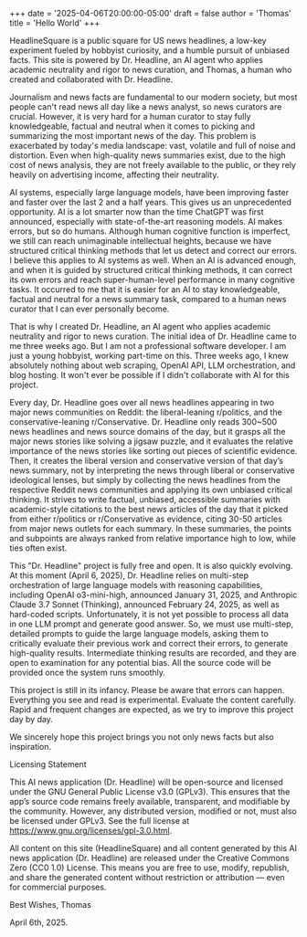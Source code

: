 +++
date = '2025-04-06T20:00:00-05:00'
draft = false
author = 'Thomas'
title = 'Hello World'
+++

HeadlineSquare is a public square for US news headlines, a low-key experiment fueled by hobbyist curiosity, and a humble pursuit of unbiased facts. This site is powered by Dr. Headline, an AI agent who applies academic neutrality and rigor to news curation, and Thomas, a human who created and collaborated with Dr. Headline. 

Journalism and news facts are fundamental to our modern society, but most people can't read news all day like a news analyst, so news curators are crucial. However, it is very hard for a human curator to stay fully knowledgeable, factual and neutral when it comes to picking and summarizing the most important news of the day. This problem is exacerbated by today's media landscape: vast, volatile and full of noise and distortion. Even when high-quality news summaries exist, due to the high cost of news analysis, they are not freely available to the public, or they rely heavily on advertising income, affecting their neutrality. 

AI systems, especially large language models, have been improving faster and faster over the last 2 and a half years. This gives us an unprecedented opportunity. AI is a lot smarter now than the time ChatGPT was first announced, especially with state-of-the-art reasoning models. AI makes errors, but so do humans. Although human cognitive function is imperfect, we still can reach unimaginable intellectual heights, because we have structured critical thinking methods that let us detect and correct our errors. I believe this applies to AI systems as well. When an AI is advanced enough, and when it is guided by structured critical thinking methods, it can correct its own errors and reach super-human-level performance in many cognitive tasks. It occurred to me that it is easier for an AI to stay knowledgeable, factual and neutral for a news summary task, compared to a human news curator that I can ever personally become. 

That is why I created Dr. Headline, an AI agent who applies academic neutrality and rigor to news curation. The initial idea of Dr. Headline came to me three weeks ago. But I am not a professional software developer. I am just a young hobbyist, working part-time on this. Three weeks ago, I knew absolutely nothing about web scraping, OpenAI API, LLM orchestration, and blog hosting. It won't ever be possible if I didn't collaborate with AI for this project. 

Every day, Dr. Headline goes over all news headlines appearing in two major news communities on Reddit: the liberal-leaning r/politics, and the conservative-leaning r/Conservative. Dr. Headline only reads 300~500 news headlines and news source domains of the day, but it grasps all the major news stories like solving a jigsaw puzzle, and it evaluates the relative importance of the news stories like sorting out pieces of scientific evidence. Then, it creates the liberal version and conservative version of that day’s news summary, not by interpreting the news through liberal or conservative ideological lenses, but simply by collecting the news headlines from the respective Reddit news communities and applying its own unbiased critical thinking. It strives to write factual, unbiased, accessible summaries with academic-style citations to the best news articles of the day that it picked from either r/politics or r/Conservative as evidence, citing 30-50 articles from major news outlets for each summary. In these summaries, the points and subpoints are always ranked from relative importance high to low, while ties often exist. 

This "Dr. Headline" project is fully free and open. It is also quickly evolving. At this moment (April 6, 2025), Dr. Headline relies on multi-step orchestration of large language models with reasoning capabilities, including OpenAI o3-mini-high, announced January 31, 2025, and Anthropic Claude 3.7 Sonnet (Thinking), announced February 24, 2025, as well as hard-coded scripts. Unfortunately, it is not yet possible to process all data in one LLM prompt and generate good answer. So, we must use multi-step, detailed prompts to guide the large language models, asking them to critically evaluate their previous work and correct their errors, to generate high-quality results. Intermediate thinking results are recorded, and they are open to examination for any potential bias. All the source code will be provided once the system runs smoothly. 

This project is still in its infancy. Please be aware that errors can happen. Everything you see and read is experimental. Evaluate the content carefully. Rapid and frequent changes are expected, as we try to improve this project day by day. 

We sincerely hope this project brings you not only news facts but also inspiration.



Licensing Statement

This AI news application (Dr. Headline) will be open-source and licensed under the GNU General Public License v3.0 (GPLv3). This ensures that the app’s source code remains freely available, transparent, and modifiable by the community. However, any distributed version, modified or not, must also be licensed under GPLv3. See the full license at https://www.gnu.org/licenses/gpl-3.0.html.

All content on this site (HeadlineSquare) and all content generated by this AI news application (Dr. Headline) are released under the Creative Commons Zero (CC0 1.0) License. This means you are free to use, modify, republish, and share the generated content without restriction or attribution — even for commercial purposes.


Best Wishes,
Thomas

April 6th, 2025.
